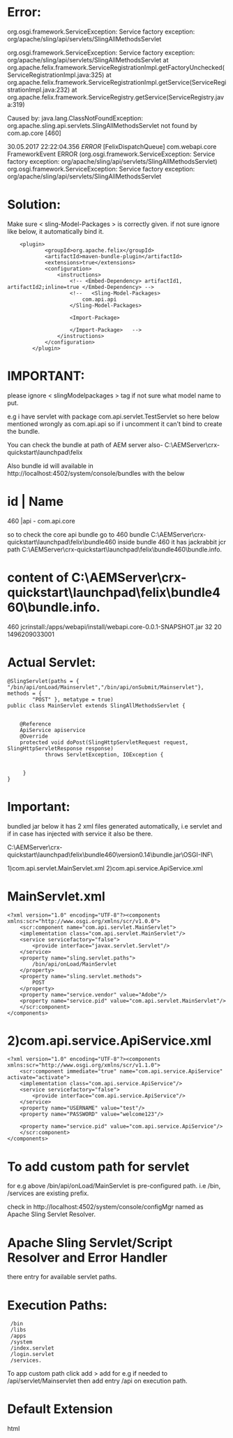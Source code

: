 Error:
======


org.osgi.framework.ServiceException: Service factory exception: org/apache/sling/api/servlets/SlingAllMethodsServlet

org.osgi.framework.ServiceException: Service factory exception: org/apache/sling/api/servlets/SlingAllMethodsServlet
	at org.apache.felix.framework.ServiceRegistrationImpl.getFactoryUnchecked(ServiceRegistrationImpl.java:325)
	at org.apache.felix.framework.ServiceRegistrationImpl.getService(ServiceRegistrationImpl.java:232)
	at org.apache.felix.framework.ServiceRegistry.getService(ServiceRegistry.java:319)

Caused by: java.lang.ClassNotFoundException: org.apache.sling.api.servlets.SlingAllMethodsServlet not found by com.ap.core [460]

30.05.2017 22:22:04.356 *ERROR* [FelixDispatchQueue] com.webapi.core FrameworkEvent ERROR (org.osgi.framework.ServiceException: Service factory exception: org/apache/sling/api/servlets/SlingAllMethodsServlet)
org.osgi.framework.ServiceException: Service factory exception: org/apache/sling/api/servlets/SlingAllMethodsServlet


Solution:
=========

Make sure < sling-Model-Packages > is correctly given. if not sure ignore like below, it automatically bind it.


		<plugin>
				<groupId>org.apache.felix</groupId>
				<artifactId>maven-bundle-plugin</artifactId>
				<extensions>true</extensions>
				<configuration>
					<instructions>
						<!-- <Embed-Dependency> artifactId1, artifactId2;inline=true </Embed-Dependency> -->
						<!--   <Sling-Model-Packages>
							com.api.api
						</Sling-Model-Packages>

						<Import-Package>
 
						</Import-Package>   -->
					</instructions>
				</configuration>
			</plugin>


IMPORTANT:
============
please ignore < slingModelpackages > tag if not sure what model name to put.

e.g i have servlet with package com.api.servlet.TestServlet so here below mentioned wrongly as com.api.api so if i uncomment it can't
bind to create the bundle.

You can check the bundle at path of AEM server also- C:\AEMServer\crx-quickstart\launchpad\felix

Also bundle id will available in http://localhost:4502/system/console/bundles
with the  below 

id  |  Name
==================

460 |api - com.api.core  

so to check the core api bundle go to 460 bundle C:\AEMServer\crx-quickstart\launchpad\felix\bundle460
inside bundle 460 it has jackrabbit jcr path
C:\AEMServer\crx-quickstart\launchpad\felix\bundle460\bundle.info.


content of C:\AEMServer\crx-quickstart\launchpad\felix\bundle460\bundle.info.
==============================================================================

460
jcrinstall:/apps/webapi/install/webapi.core-0.0.1-SNAPSHOT.jar
32
20
1496209033001


Actual Servlet:
================

	@SlingServlet(paths = { "/bin/api/onLoad/Mainservlet","/bin/api/onSubmit/Mainservlet"}, methods = {
			"POST" }, metatype = true)
	public class MainServlet extends SlingAllMethodsServlet {


		@Reference
		ApiService apiservice
		@Override
		protected void doPost(SlingHttpServletRequest request, SlingHttpServletResponse response)
				throws ServletException, IOException {


		 }
	}
	

Important:
=========
bundled jar below  it has 2 xml files generated automatically, i.e servlet and if in case has injected with service it also be there.


C:\AEMServer\crx-quickstart\launchpad\felix\bundle460\version0.14\bundle.jar\OSGI-INF\


1)com.api.servlet.MainServlet.xml
2)com.api.service.ApiService.xml


MainServlet.xml
================


	<?xml version="1.0" encoding="UTF-8"?><components xmlns:scr="http://www.osgi.org/xmlns/scr/v1.0.0">
	    <scr:component name="com.api.servlet.MainServlet">
		<implementation class="com.api.servlet.MainServlet"/>
		<service servicefactory="false">
		    <provide interface="javax.servlet.Servlet"/>
		</service>
		<property name="sling.servlet.paths">
		    /bin/api/onLoad/MainServlet
		</property>
		<property name="sling.servlet.methods">
		    POST
		</property>
		<property name="service.vendor" value="Adobe"/>
		<property name="service.pid" value="com.api.servlet.MainServlet"/>
	    </scr:component>
	</components>
	
	
2)com.api.service.ApiService.xml
=================================

	<?xml version="1.0" encoding="UTF-8"?><components xmlns:scr="http://www.osgi.org/xmlns/scr/v1.1.0">
	    <scr:component immediate="true" name="com.api.service.ApiService" activate="activate">
		<implementation class="com.api.service.ApiService"/>
		<service servicefactory="false">
		    <provide interface="com.api.service.ApiService"/>
		</service>
		<property name="USERNAME" value="test"/>
		<property name="PASSWORD" value="welcome123"/>
		
		<property name="service.pid" value="com.api.service.ApiService"/>
	    </scr:component>
	</components>

To add custom path for servlet
===============================
for e.g above   /bin/api/onLoad/MainServlet is pre-configured path. i.e /bin, /services are existing prefix.

check in http://localhost:4502/system/console/configMgr named as Apache Sling Servlet Resolver.


Apache Sling Servlet/Script Resolver and Error Handler
=======================================================
there entry for available servlet paths.

Execution Paths:
===============
	 /bin
	 /libs
	 /apps
	 /system
	 /index.servlet
	 /login.servlet
	 /services.

 To app custom path click add > add for e.g if needed to /api/servlet/Mainservlet then add entry /api on execution path.
 
 Default Extension 
 ==================
   html
